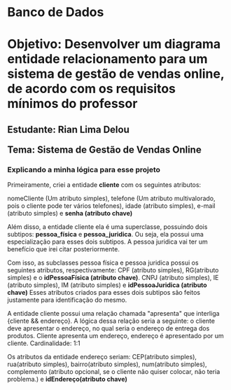 # Banco de Dados 

<h1>Objetivo: Desenvolver um diagrama entidade relacionamento para um sistema de gestão de vendas online, de acordo com os requisitos mínimos do professor</h1>

<h2>
  <p>Estudante: Rian Lima Delou</p>
  <p>Tema: Sistema de Gestão de Vendas Online</p>
</h2>

<h3> Explicando a minha lógica para esse projeto </h3>

<p>Primeiramente, criei a entidade <b>cliente</b> com os seguintes atributos:</p>
<p>nomeCliente (Um atributo simples), telefone (Um atributo multivalorado, pois o cliente pode ter vários telefones), idade (atributo simples), e-mail (atributo simples) e <b>senha (atributo chave)</b></p>
<p>Além disso, a entidade cliente ela é uma superclasse, possuindo dois subtipos: <b>pessoa_física</b> e <b>pessoa_juridica</b>. Ou seja, ela possui uma especialização para esses dois subtipos. A pessoa juridica vai ter um benefício que irei citar posteriormente.</p>
<p>Com isso, as subclasses pessoa física e pessoa juridica possui os seguintes atributos, respectivamente: CPF (atributo simples), RG(atributo simples) e o <b>idPessoaFísica (atributo chave)</b>. CNPJ (atributo simples), IE (atributo simples), IM (atributo simples) e <b>idPessoaJuridica (atributo chave)</b> Esses atributos criados para esses dois subtipos são feitos justamente para identificação do mesmo.</p>
<p>A entidade cliente possui uma relação chamada "apresenta" que interliga {cliente && endereço}. A lógica dessa relação seria a seguinte: o cliente deve apresentar o endereço, no qual seria o endereço de entrega dos produtos. Cliente apresenta um endereço, endereço é apresentado por um cliente. Cardinalidade: 1:1</p>
<p>Os atributos da entidade endereço seriam: CEP(atributo simples), rua(atributo simples), bairro(atributo simples), num(atributo simples), complemento (atributo opcional, se o cliente não quiser colocar, não teria problema.) e <b>idEndereço(atributo chave)</b></p>


